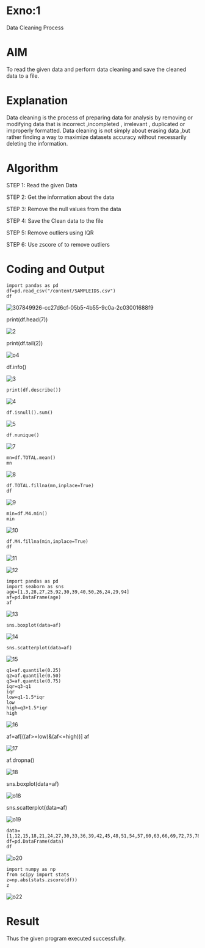 # Exno:1
Data Cleaning Process

# AIM
To read the given data and perform data cleaning and save the cleaned data to a file.

# Explanation
Data cleaning is the process of preparing data for analysis by removing or modifying data that is incorrect ,incompleted , irrelevant , duplicated or improperly formatted. Data cleaning is not simply about erasing data ,but rather finding a way to maximize datasets accuracy without necessarily deleting the information.

# Algorithm
STEP 1: Read the given Data

STEP 2: Get the information about the data

STEP 3: Remove the null values from the data

STEP 4: Save the Clean data to the file

STEP 5: Remove outliers using IQR

STEP 6: Use zscore of to remove outliers

# Coding and Output
```
import pandas as pd
df=pd.read_csv("/content/SAMPLEIDS.csv")
df
```
![307849926-cc27d6cf-05b5-4b55-9c0a-2c03001688f9](https://github.com/Prakashmathi2004/exno1/assets/118350045/df22c8dc-336b-4daf-a191-2d126138df7c)

print(df.head(7))

![2](https://github.com/Prakashmathi2004/exno1/assets/118350045/ef50472b-8bdd-4d1b-a076-9e8065f13621)

print(df.tail(2))

![o4](https://github.com/chgeethika/ex-no1/assets/142209368/99c1ad9e-d98c-44a3-96a5-61a8622d6178)

df.info()

![3](https://github.com/Prakashmathi2004/exno1/assets/118350045/80f63398-6ed2-4e1d-8e29-cec2cab464ca)

```
print(df.describe())
```
![4](https://github.com/Prakashmathi2004/exno1/assets/118350045/12e4523b-4886-4856-80f9-d1ed1d1da176)

```
df.isnull().sum()
```
![5](https://github.com/Prakashmathi2004/exno1/assets/118350045/476614ef-43bf-43c8-a0e8-26a5e72b7305)

```
df.nunique()
```
![7](https://github.com/Prakashmathi2004/exno1/assets/118350045/6fe20dc2-23b3-45cc-b8f7-b30b02f74af2)

```
mn=df.TOTAL.mean()
mn
```
![8](https://github.com/Prakashmathi2004/exno1/assets/118350045/fbf24d9d-9648-4267-b28c-d5cfa3fea9c7)
```
df.TOTAL.fillna(mn,inplace=True)
df
```

![9](https://github.com/Prakashmathi2004/exno1/assets/118350045/fa8cb419-762a-4eda-b10a-aa52fe0d2108)

```
min=df.M4.min()
min
```

![10](https://github.com/Prakashmathi2004/exno1/assets/118350045/f1e24de5-10a5-48f5-8944-6d0f98a4b551)

```
df.M4.fillna(min,inplace=True)
df
```

![11](https://github.com/Prakashmathi2004/exno1/assets/118350045/9a95c8e3-6031-4a15-a51b-6f75e88a3833)


![12](https://github.com/Prakashmathi2004/exno1/assets/118350045/102ba8f6-22ef-4261-ab29-f7630d799268)
```
import pandas as pd            
import seaborn as sns      
age=[1,3,28,27,25,92,30,39,40,50,26,24,29,94]
af=pd.DataFrame(age)
af
```
![13](https://github.com/Prakashmathi2004/exno1/assets/118350045/4e8ed674-4aff-4af0-96e4-7efe0bbebcbd)
```
sns.boxplot(data=af)
```
![14](https://github.com/Prakashmathi2004/exno1/assets/118350045/e2657120-59f0-41bb-ba3b-ab74edf220e9)

```
sns.scatterplot(data=af)
```
![15](https://github.com/Prakashmathi2004/exno1/assets/118350045/4ea36b3d-033c-436b-bce8-48d2b9c5ea6b)
```
q1=af.quantile(0.25)
q2=af.quantile(0.50)
q3=af.quantile(0.75)
iqr=q3-q1
iqr
low=q1-1.5*iqr
low
high=q3+1.5*iqr
high
```
![16](https://github.com/Prakashmathi2004/exno1/assets/118350045/d27da8cc-c75b-4062-be1e-d3c1c665f2aa)


af=af[((af>=low)&(af<=high))]
af

![17](https://github.com/Prakashmathi2004/exno1/assets/118350045/6da3bbf6-6284-4dce-a43f-2549d291ca41)

af.dropna()

![18](https://github.com/Prakashmathi2004/exno1/assets/118350045/3c8ef0c0-770b-4c44-99c9-811bafd3bc7f)

sns.boxplot(data=af)

![o18](https://github.com/chgeethika/ex-no1/assets/142209368/7b62062c-59cc-4789-bbcf-5e4fd63c0b53)


sns.scatterplot(data=af)

![o19](https://github.com/chgeethika/ex-no1/assets/142209368/d294460b-cd0a-4f8e-8ea7-495169adb75c)
```
data=[1,12,15,18,21,24,27,30,33,36,39,42,45,48,51,54,57,60,63,66,69,72,75,78,81,84,87,90,93,96,99,102,105]         
df=pd.DataFrame(data)            
df    
```
![o20](https://github.com/chgeethika/ex-no1/assets/142209368/bff14676-97ae-4ebd-9897-89d9e8a3bc87)
```
import numpy as np    
from scipy import stats     
z=np.abs(stats.zscore(df))   
z     
```
![o22](https://github.com/chgeethika/ex-no1/assets/142209368/9a5242a4-f1c6-4ffa-96b1-fa68c0aa81ab)

# Result
Thus the given program executed successfully.
